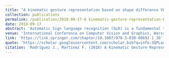 ```yaml
---
title: "A kinematic gesture representation based on shape difference VLAD for sign language recognition"
collection: publications
permalink: /publication/2018-09-17-A kinematic-gesture-representation-based-on-shape-difference-VLAD-for-sign-language-recognition
date: 2018-09-17  
abstract: 'Automatic Sign language recognition (SLR) is a fundamental task to help with inclusion of deaf community in society, facilitating, noways, many conventional multimedia interactions. In this work is proposed a novel approach to represent gestures in SLR as a shape difference-VLAD mid level coding of kinematic primitives, captured along videos. This representation capture local salient motions together with regional dominant patterns developed by articulators along utterances. Also, the special VLAD representation allows to quantify local motion pattern but also capture shape of motion descriptors, that achieved a proper regional gesture characterization. The proposed approach achieved an average accuracy of 85,45% in a corpus data of 64 sign words captured in 3200 videos. Additionally, for Boston sign dataset the proposed approach achieve competitive results with 82% of accuracy in average.'     
venue: 'International Conference on Computer Vision and Graphics, Warsaw, Poland, 2018'
link: 'https://link.springer.com/chapter/10.1007/978-3-030-00692-1_38'  
quote: 'https://scholar.googleusercontent.com/scholar.bib?q=info:3QPLacpdvSUJ:scholar.google.com/&output=citation&scisdr=CgU0SXh1EOGkgBo87AU:AAGBfm0AAAAAX-Q59AX58qtlIVzAwfIE_qzcqKmshfUC&scisig=AAGBfm0AAAAAX-Q59MAc3kWPVZ8DSQLE5XpaA-fyHLmT&scisf=4&ct=citation&cd=-1&hl=es'
citation: 'Rodríguez J., Martínez F. (2018) A Kinematic Gesture Representation Based on Shape Difference VLAD for Sign Language Recognition. In: Chmielewski L., Kozera R., Orłowski A., Wojciechowski K., Bruckstein A., Petkov N. (eds) Computer Vision and Graphics. ICCVG 2018. Lecture Notes in Computer Science, vol 11114. Springer, Cham. https://doi.org/10.1007/978-3-030-00692-1_38'
---
```

